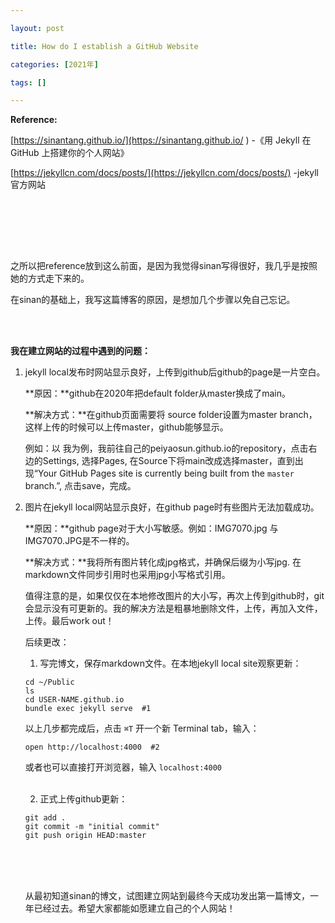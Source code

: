 ```yaml
---

layout: post 

title: How do I establish a GitHub Website

categories: [2021年]

tags: []

---
```




**Reference:**



[https://sinantang.github.io/](https://sinantang.github.io/ ) -《用 Jekyll 在 GitHub 上搭建你的个人网站》 



[https://jekyllcn.com/docs/posts/](https://jekyllcn.com/docs/posts/) -jekyll官方网站

<br />

<br /><br /><br />

之所以把reference放到这么前面，是因为我觉得sinan写得很好，我几乎是按照她的方式走下来的。

在sinan的基础上，我写这篇博客的原因，是想加几个步骤以免自己忘记。

<br />

<br />

**我在建立网站的过程中遇到的问题：**

1. jekyll local发布时网站显示良好，上传到github后github的page是一片空白。

   **原因：**github在2020年把default folder从master换成了main。

   **解决方式：**在github页面需要将 source folder设置为master branch，这样上传的时候可以上传master，github能够显示。

   例如：以 我为例，我前往自己的peiyaosun.github.io的repository，点击右边的Settings, 选择Pages, 在Source下将main改成选择master，直到出现“Your GitHub Pages site is currently being built from the `master` branch.”, 点击save，完成。

2. 图片在jekyll local网站显示良好，在github page时有些图片无法加载成功。

   **原因：**github page对于大小写敏感。例如：IMG7070.jpg 与 IMG7070.JPG是不一样的。

   **解决方式：**我将所有图片转化成jpg格式，并确保后缀为小写jpg. 在markdown文件同步引用时也采用jpg小写格式引用。

   值得注意的是，如果仅仅在本地修改图片的大小写，再次上传到github时，git会显示没有可更新的。我的解决方法是粗暴地删除文件，上传，再加入文件，上传。最后work out！

   后续更改：

   1. 写完博文，保存markdown文件。在本地jekyll local site观察更新：

   ```
   cd ~/Public
   ls
   cd USER-NAME.github.io
   bundle exec jekyll serve  #1
   ```
   
   以上几步都完成后，点击 `⌘T` 开一个新 Terminal tab，输入：
   
   ```
   open http://localhost:4000  #2
   ```
   
   或者也可以直接打开浏览器，输入 `localhost:4000`
   
   <br />
   
   2. 正式上传github更新：
   
   ```
   git add .
   git commit -m "initial commit"
   git push origin HEAD:master
   ```
   
   <br />
   
   <br />
   
   <br />
   
   
   
   从最初知道sinan的博文，试图建立网站到最终今天成功发出第一篇博文，一年已经过去。希望大家都能如愿建立自己的个人网站！
   
   
   
   
   
   
   
   
   
   
   
   
   
   